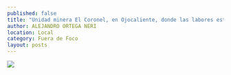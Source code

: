 ```yaml
---
published: false
title: "Unidad minera El Coronel, en Ojocaliente, donde las labores estaban paralizadas desde mayo pasado y donde, ahora, el problema ya está solucionado"
author: ALEJANDRO ORTEGA NERI
location: Local
category: Fuera de Foco
layout: posts
---
```


![](http://i.imgur.com/Ifgglojm.jpg)
